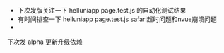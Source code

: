 - 下次发版关注一下 helluniapp page.test.js 的自动化测试结果
- 有时间排查一下  helluniapp page.test.js  safari超时问题和nvue崩溃问题
- 





下次发 alpha 更新升级依赖

